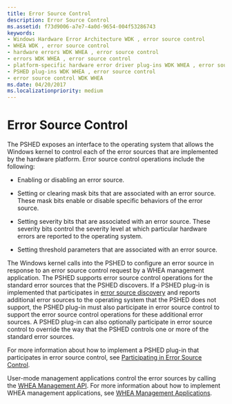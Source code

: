 ```yaml
---
title: Error Source Control
description: Error Source Control
ms.assetid: f73d9006-a7e7-4a0d-9654-004f53286743
keywords:
- Windows Hardware Error Architecture WDK , error source control
- WHEA WDK , error source control
- hardware errors WDK WHEA , error source control
- errors WDK WHEA , error source control
- platform-specific hardware error driver plug-ins WDK WHEA , error source control
- PSHED plug-ins WDK WHEA , error source control
- error source control WDK WHEA
ms.date: 04/20/2017
ms.localizationpriority: medium
---
```


# Error Source Control


The PSHED exposes an interface to the operating system that allows the Windows kernel to control each of the error sources that are implemented by the hardware platform. Error source control operations include the following:

-   Enabling or disabling an error source.

-   Setting or clearing mask bits that are associated with an error source. These mask bits enable or disable specific behaviors of the error source.

-   Setting severity bits that are associated with an error source. These severity bits control the severity level at which particular hardware errors are reported to the operating system.

-   Setting threshold parameters that are associated with an error source.

The Windows kernel calls into the PSHED to configure an error source in response to an error source control request by a WHEA management application. The PSHED supports error source control operations for the standard error sources that the PSHED discovers. If a PSHED plug-in is implemented that participates in [error source discovery](error-source-discovery.md) and reports additional error sources to the operating system that the PSHED does not support, the PSHED plug-in must also participate in error source control to support the error source control operations for these additional error sources. A PSHED plug-in can also optionally participate in error source control to override the way that the PSHED controls one or more of the standard error sources.

For more information about how to implement a PSHED plug-in that participates in error source control, see [Participating in Error Source Control](participating-in-error-source-control.md).

User-mode management applications control the error sources by calling the [WHEA Management API](https://docs.microsoft.com/windows-hardware/drivers/ddi/content/_whea/). For more information about how to implement WHEA management applications, see [WHEA Management Applications](whea-management-applications.md).

 

 




